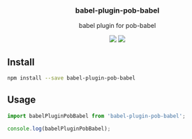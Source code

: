 <h3 align="center">
  babel-plugin-pob-babel
</h3>

<p align="center">
  babel plugin for pob-babel
</p>

<p align="center">
  <a href="https://npmjs.org/package/babel-plugin-pob-babel"><img src="https://img.shields.io/npm/v/babel-plugin-pob-babel.svg?style=flat-square"></a>
  <a href="https://david-dm.org/christophehurpeau/pob?path=packages/babel-plugin-pob-babel"><img src="https://david-dm.org/christophehurpeau/pob?path=packages/babel-plugin-pob-babel.svg?style=flat-square"></a>
</p>

## Install

```bash
npm install --save babel-plugin-pob-babel
```

## Usage

```js
import babelPluginPobBabel from 'babel-plugin-pob-babel';

console.log(babelPluginPobBabel);
```
